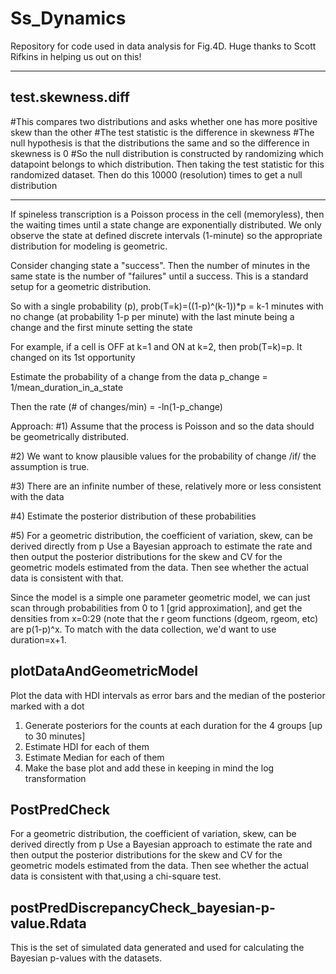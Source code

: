 # Ss_Dynamics
Repository for code used in data analysis for Fig.4D. Huge thanks to Scott Rifkins in helping us out on this!

---

## test.skewness.diff

#This compares two distributions and asks whether one has more positive skew than the other
#The test statistic is the difference in skewness
#The null hypothesis is that the distributions the same and so the difference in skewness is 0
#So the null distribution is constructed by randomizing which datapoint belongs to which distribution.  Then taking the test statistic for this randomized dataset.  Then do this 10000 (resolution) times to get a null distribution 


---

If spineless transcription is a Poisson process in the cell (memoryless), then the waiting times until a state change are exponentially distributed. We only observe the state at defined discrete intervals (1-minute) so the appropriate distribution for modeling is geometric.

Consider changing state a "success". Then the number of minutes in the same state is the number of "failures" until a success. This is a standard setup for a geometric distribution.

So with a single probability (p), prob(T=k)=((1-p)^(k-1))*p = k-1 minutes with no change (at probability 1-p per minute) with the last minute being a change and the first minute setting the state

For example, if a cell is OFF at k=1 and ON at k=2, then prob(T=k)=p. It changed on its 1st opportunity

Estimate the probability of a change from the data p_change = 1/mean_duration_in_a_state

Then the rate (# of changes/min) = -ln(1-p_change)

Approach: 
#1) Assume that the process is Poisson and so the data should be geometrically distributed.

#2) We want to know plausible values for the probability of change /if/ the assumption is true. 

#3) There are an infinite number of these, relatively more or less consistent with the data 

#4) Estimate the posterior distribution of these probabilities 

#5) For a geometric distribution, the coefficient of variation, skew, can be derived directly from p Use a Bayesian approach to estimate the rate and then output the posterior distributions for the skew and CV for the geometric models estimated from the data. Then see whether the actual data is consistent with that.

Since the model is a simple one parameter geometric model, we can just scan through probabilities from 0 to 1 [grid approximation], and get the densities from x=0:29 (note that the r geom functions (dgeom, rgeom, etc) are p(1-p)^x. To match with the data collection, we'd want to use duration=x+1.

## plotDataAndGeometricModel
Plot the data with HDI intervals as error bars and the median of the posterior marked with a dot

1) Generate posteriors for the counts at each duration for the 4 groups [up to 30 minutes]
2) Estimate HDI for each of them
3) Estimate Median for each of them
4) Make the base plot and add these in keeping in mind the log transformation

## PostPredCheck
For a geometric distribution, the coefficient of variation, skew, can be derived directly from p Use a Bayesian approach to estimate the rate and then output the posterior distributions for the skew and CV for the geometric models estimated from the data. Then see whether the actual data is consistent with that,using a chi-square test.

## postPredDiscrepancyCheck_bayesian-p-value.Rdata
This is the set of simulated data generated and used for calculating the Bayesian p-values with the datasets.


